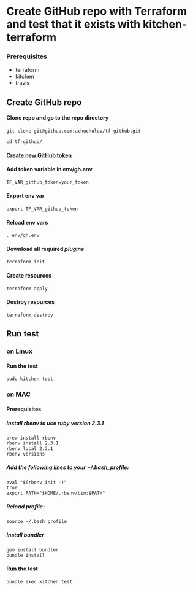 # Create GitHub repo with Terraform and test that it exists with kitchen-terraform

### Prerequisites

* terraform
* kitchen
* travis

## Create GitHub repo

#### Clone repo and go to the repo directory

```
git clone git@github.com:achuchulev/tf-github.git

cd tf-github/
```

#### [Create new GitHub token](https://github.com/settings/tokens) 


#### Add token variable in env/gh.env

`TF_VAR_github_token=your_token`

#### Export env var

`export TF_VAR_github_token`

#### Reload env vars

`. env/gh.env`

#### Download all required *plugins*

`terraform init`

#### Create resources

`terraform apply`

#### Destroy resources

`terraform destroy`

## Run test

### on Linux

#### Run the test

`sudo kitchen test`

### on MAC

#### Prerequisites

##### Install rbenv to use ruby version 2.3.1

```
brew install rbenv
rbenv install 2.3.1
rbenv local 2.3.1
rbenv versions
```

##### Add the following lines to your ~/.bash_profile:

```
eval "$(rbenv init -)"
true
export PATH="$HOME/.rbenv/bin:$PATH"

```

##### Reload profile: 

`source ~/.bash_profile`

##### Install bundler

```
gem install bundler
bundle install
```

#### Run the test

`bundle exec kitchen test`
